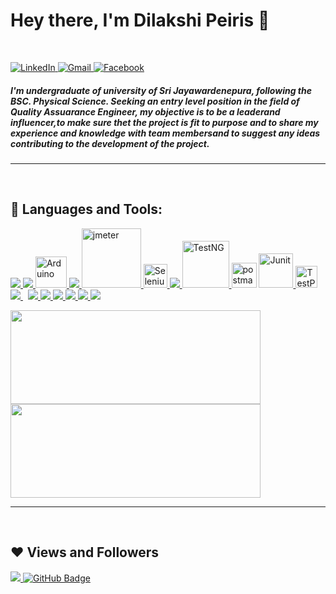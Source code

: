 <h1 align="left"> Hey there, I'm Dilakshi Peiris 👋 </h1>

<br/>

<p align="left">
   <a href="https://www.linkedin.com/in/dilakshi-peiris/">
      <img alt="LinkedIn" src="https://img.shields.io/badge/-dilakshi peiris-black?style=flat-square&logo=Linkedin&logoColor=white&link=https://www.linkedin.com/in/dilakshi-peiris/">
  <!-- </a>
   <a href="https://twitter.com/SandeepaAluthge">
      <img alt="Twitter" src="https://img.shields.io/badge/-@SandeepaAluthge-black?style=flat-square&logo=twitter&logoColor=white&link=https://twitter.com/SandeepaAluthge">
   </a> -->
   <a href="mailto:dilakshisandeepani@gmail.com">
      <img alt="Gmail" src="https://img.shields.io/badge/-dilakshisandeepani@gmail.com-black?style=flat-square&logo=Gmail&logoColor=white&link=mailto:dilakshisandeepani@gmail.com">
   </a>
   <a href="https://www.facebook.com/######/">
      <img alt="Facebook" src="https://img.shields.io/badge/-Dilakshi Peiris-black?style=flat-square&logo=Facebook&logoColor=white&link=https://www.facebook.com/######/">
   </a>
</p>

<h5 align="left">  I'm undergraduate of university of Sri Jayawardenepura, following the BSC. Physical Science. Seeking an entry level position in the field of Quality Assuarance Engineer, my objective is to be a leaderand influencer,to make sure thet the project is fit to purpose and to share my experience and knowledge with team membersand to suggest any ideas contributing to the development of the project. </h5>

---

<br/>

## 🚀 Languages and Tools:

<p align="left">
   <a href="#" target="_blank"> <img src="https://img.icons8.com/color/48/000000/c-programming.png"/> </a>
   <a href="#" target="_blank"> <img src="https://img.icons8.com/color/48/000000/A9D8s9odUiU8/code-blocks.png"/> </a>
   <a href="#" target="_blank"> <img src="https://avatars.githubusercontent.com/u/379109?s=200&v=4" alt="Arduino" width="50" height="auto" "/> </a>
   <a href="https://www.java.com" target="_blank"> <img src="https://img.icons8.com/color/48/000000/java-coffee-cup-logo.png"/> </a>
   <a href="#" target="_blank"> <img src="https://upload.wikimedia.org/wikipedia/commons/2/22/Apache_JMeter.png" alt="jmeter" width="95" height="auto"/> </a>
   <a href="#" target="_blank"> <img src="https://avatars.githubusercontent.com/u/983927?s=200&v=4" alt="Selenium" width="38" height="38""/> </a>
   <a href="https://www.java.com" target="_blank"> <img src="https://img.icons8.com/color/48/000000/intellij-idea.png"/> </a>
   <a href="#" target="_blank"> <img src="https://i0.wp.com/blog.knoldus.com/wp-content/uploads/2020/01/TESTNG.png?resize=1536%2C864&ssl=1" alt="TestNG" width="75" height="auto" "/> </a>
   <a href="https://postman.com" target="_blank"> <img src="https://www.vectorlogo.zone/logos/getpostman/getpostman-icon.svg" alt="postman" width="40" height="auto"/></a>
   <a href="#" target="_blank"> <img src="https://avatars.githubusercontent.com/u/874086?s=200&v=4" alt="Junit" width="55" height="auto" "/> </a>
   <a href="#" target="_blank"> <img src="https://avatars.githubusercontent.com/u/17888735?s=200&v=4" alt="TestProject" width="35" height="auto" "/> </a>
   <a style="padding-right:8px;" href="https://www.mysql.com/" target="_blank"> <img src="https://img.icons8.com/fluent/50/000000/mysql-logo.png"/> </a>
   <a href="https://www.w3.org/html/" target="_blank"> <img src="https://img.icons8.com/color/48/000000/html-5.png"/> </a>
   <a href="https://www.w3schools.com/css/" target="_blank"> <img src="https://img.icons8.com/color/48/000000/css3.png"/> </a>
   <a href="#" target="_blank"> <img src="https://img.icons8.com/color/48/000000/9OGIyU8hrxW5/visual-studio-code-2019.png"/> </a>
   <a href="https://www.python.org" target="_blank"> <img src="https://img.icons8.com/color/48/000000/python.png"/> </a>
   <a href="#" target="_blank"> <img src="https://img.icons8.com/color/48/000000/117121/pycharm.png"/> </a>
   <a href="https://git-scm.com/" target="_blank"> <img src="https://img.icons8.com/color/48/000000/git.png"/> </a>
   
   
   
 
   
   
   
   
</p>

<a href="https://dewith.co/">
   <img height="150px" width ="400px" src="https://github-readme-stats.vercel.app/api?username=DilakshiPeiris&show_icons=true&hide_title=true&hide_border=true&theme=graywhite" />
   <img height="150px" width ="400px" src="https://github-readme-stats.vercel.app/api/top-langs/?username=DilakshiPeiris&show_icons=true&layout=compact&langs_count=6&hide_title=true&hide_border=true&theme=graywhite" />
</a>

---

<br/>

## ❤ Views and Followers
<a href="https://github.com/DilakshiPeiris/github-profile-views-counter">
    <img src="https://komarev.com/ghpvc/?username=DilakshiPeiris">
</a>
<a href="https://github.com/DilakshiPeiris?tab=followers">
    <img src="https://img.shields.io/github/followers/DilakshiPeiris?label=Followers&style=social" alt="GitHub Badge">
</a>
